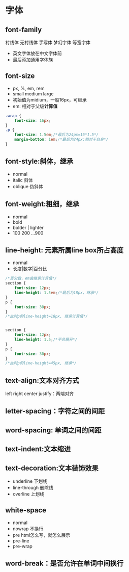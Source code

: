 # 字体
## font-family
衬线体
无衬线体
手写体
梦幻字体
等宽字体

- 英文字体放在中文字体前
- 最后添加通用字体族

## font-size
- px, %, em, rem
- small medium large
- 初始值为midium，一般16px，可继承
- em: 相对于父级**计算值**
```css
.wrap {
    font-size: 16px;
}
.p {
    font-size: 1.5em;/*最后为24px=16*1.5*/
    margin-bottom: 1em;/*最后为24px:相对于自身*/
}
```
## font-style:斜体，继承
- normal
- italic 斜体
- oblique 伪斜体

## font-weight:粗细，继承
- normal
- bold
- bolder | lighter
- 100 200 ...900

## line-height: 元素所属line box所占高度
- normal
- 长度|数字|百分比
```css
/*百分数，em会继承计算值*/
section {
    font-size: 12px;
    line-height: 1.5em;/*最后为18px，继承*/
}
p {
    font-size: 30px;
}
/*此时p的line-height=18px, 继承计算值*/


section {
    font-size: 12px;
    line-height: 1.5;/*不会展开*/
}
p {
    font-size: 30px;
}
/*此时p的line-height=45px, 继承*/
```
## text-align:文本对齐方式
left
right
center
justify：两端对齐

## letter-spacing：字符之间的间距
## word-spacing: 单词之间的间距
## text-indent:文本缩进
## text-decoration:文本装饰效果
- underline 下划线
- line-through 删除线
- overline 上划线
## white-space
- normal
- nowrap 不换行
- pre html怎么写，就怎么展示
- pre-line
- pre-wrap
## word-break：是否允许在单词中间换行
